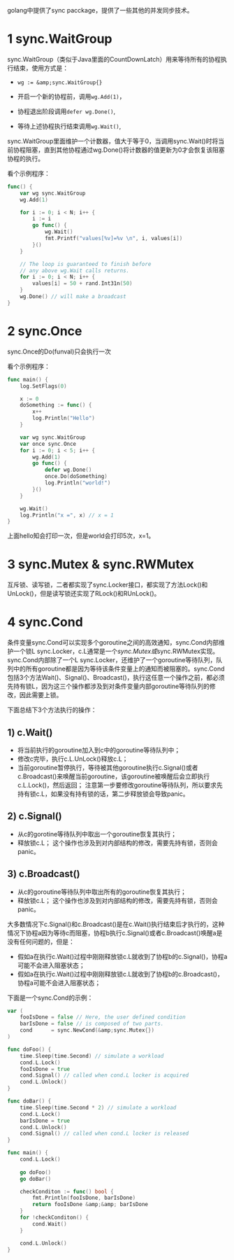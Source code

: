 golang中提供了sync pacckage，提供了一些其他的并发同步技术。


# 1 sync.WaitGroup

sync.WaitGroup（类似于Java里面的CountDownLatch）用来等待所有的协程执行结束，使用方式是：

- `wg := &amp;sync.WaitGroup{}`

- 开启一个新的协程前，调用`wg.Add(1)`，

- 协程退出阶段调用`defer wg.Done()`,
- 等待上述协程执行结束调用`wg.Wait()`,

sync.WaitGroup里面维护一个计数器，值大于等于0，当调用sync.Wait()时将当前协程阻塞，直到其他协程通过wg.Done()将计数器的值更新为0才会恢复该阻塞协程的执行。

看个示例程序：

```go
func() {
    var wg sync.WaitGroup
    wg.Add(1)

    for i := 0; i < N; i++ {
        i := i
        go func() {
            wg.Wait()
            fmt.Printf("values[%v]=%v \n", i, values[i])
        }()
    }

    // The loop is guaranteed to finish before
    // any above wg.Wait calls returns.
    for i := 0; i < N; i++ {
        values[i] = 50 + rand.Int31n(50)
    }
    wg.Done() // will make a broadcast
}
```

# 2 sync.Once

sync.Once的Do(funval)只会执行一次

看个示例程序：

```go
func main() {
    log.SetFlags(0)

    x := 0
    doSomething := func() {
        x++
        log.Println("Hello")
    }

    var wg sync.WaitGroup
    var once sync.Once
    for i := 0; i < 5; i++ {
        wg.Add(1)
        go func() {
            defer wg.Done()
            once.Do(doSomething)
            log.Println("world!")
        }()
    }

    wg.Wait()
    log.Println("x =", x) // x = 1
}
```

上面hello知会打印一次，但是world会打印5次，x=1。

# 3 sync.Mutex & sync.RWMutex

互斥锁、读写锁，二者都实现了sync.Locker接口，都实现了方法Lock()和UnLock()，但是读写锁还实现了RLock()和RUnLock()。

# 4 sync.Cond

条件变量sync.Cond可以实现多个goroutine之间的高效通知，sync.Cond内部维护一个锁L sync.Locker，c.L通常是一个*sync.Mutex或*sync.RWMutex实现。sync.Cond内部除了一个L sync.Locker，还维护了一个goroutine等待队列，队列中的所有goroutine都是因为等待该条件变量上的通知而被阻塞的。sync.Cond包括3个方法Wait()、Signal()、Broadcast()，执行这任意一个操作之前，都必须先持有锁L，因为这三个操作都涉及到对条件变量内部goroutine等待队列的修改，因此需要上锁。

下面总结下3个方法执行的操作：

## 1) c.Wait()

- 将当前执行的goroutine加入到c中的goroutine等待队列中；
- 修改c完毕，执行c.L.UnLock()释放c.L；
- 当前goroutine暂停执行，等待被其他goroutine执行c.Signal()或者c.Broadcast()来唤醒当前goroutine，该goroutine被唤醒后会立即执行c.L.Lock()，然后返回；
  注意第一步要修改goroutine等待队列，所以要求先持有锁c.L，如果没有持有锁的话，第二步释放锁会导致panic。

## 2) c.Signal()

- 从c的gorotine等待队列中取出一个goroutine恢复其执行；
- 释放锁c.L；
  这个操作也涉及到对内部结构的修改，需要先持有锁，否则会panic。

## 3) c.Broadcast()

- 从c的goroutine等待队列中取出所有的goroutine恢复其执行；
- 释放锁c.L；
  这个操作也涉及到对内部结构的修改，需要先持有锁，否则会panic。

大多数情况下c.Signal()和c.Broadcast()是在c.Wait()执行结束后才执行的，这种情况下协程a因为等待c而阻塞，协程b执行c.Signal()或者c.Broadcast()唤醒a是没有任何问题的，但是：

- 假如a在执行c.Wait()过程中刚刚释放锁c.L就收到了协程b的c.Signal()，协程a可能不会进入阻塞状态；
- 假如a在执行c.Wait()过程中刚刚释放锁c.L就收到了协程b的c.Broadcast()，协程a可能不会进入阻塞状态；

下面是一个sync.Cond的示例：

```go
var (
	fooIsDone = false // Here, the user defined condition
	barIsDone = false // is composed of two parts.
	cond      = sync.NewCond(&amp;sync.Mutex{})
)

func doFoo() {
	time.Sleep(time.Second) // simulate a workload
	cond.L.Lock()
	fooIsDone = true
	cond.Signal() // called when cond.L locker is acquired
	cond.L.Unlock()
}

func doBar() {
	time.Sleep(time.Second * 2) // simulate a workload
	cond.L.Lock()
	barIsDone = true
	cond.L.Unlock()
	cond.Signal() // called when cond.L locker is released
}

func main() {
	cond.L.Lock()
	
    go doFoo()
    go doBar()

    checkConditon := func() bool {
        fmt.Println(fooIsDone, barIsDone)
        return fooIsDone &amp;&amp; barIsDone
    }
    for !checkConditon() {
        cond.Wait()
    }

    cond.L.Unlock()
}
```



